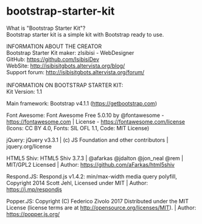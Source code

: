 # bootstrap-starter-kit
What is "Bootstrap Starter Kit"?<br>
Bootstrap starter kit is a simple kit with Bootstrap ready to use.

INFORMATION ABOUT THE CREATOR<br>
Bootstrap Starter Kit maker: zIsibisi - WebDesigner<br>
GitHub: https://github.com/IsibisiDev<br>
WebSite: http://isibisitgbots.altervista.org/blog/<br>
Support forum: http://isibisitgbots.altervista.org/forum/<br>
<br>
INFORMATION ON BOOTSTRAP STARTER KIT:<br>
Kit Version: 1.1

Main framework: Bootstrap v4.1.1 (https://getbootstrap.com)<br>

Font Awesome: Font Awesome Free 5.0.10 by @fontawesome - https://fontawesome.com | License - https://fontawesome.com/license (Icons: CC BY 4.0, Fonts: SIL OFL 1.1, Code: MIT License)<br>

jQuery: jQuery v3.3.1 | (c) JS Foundation and other contributors | jquery.org/license<br>

HTML5 Shiv: HTML5 Shiv 3.7.3 | @afarkas @jdalton @jon_neal @rem | MIT/GPL2 Licensed | Author: https://github.com/aFarkas/html5shiv<br>

Respond.JS: Respond.js v1.4.2: min/max-width media query polyfill, Copyright 2014 Scott Jehl, Licensed under MIT | Author: https://j.mp/respondjs<br>

Popper.JS: Copyright (C) Federico Zivolo 2017 Distributed under the MIT License (license terms are at http://opensource.org/licenses/MIT). | Author: https://popper.js.org/
